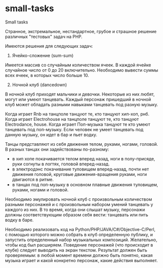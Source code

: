 small-tasks
===========

Small tasks

Странное, экстремальное, нестандартное, грубое и страшное решение различных "тестовых" задач на РНР.

Имеются решения для следующих задач:

1) Ячейко-сложение (sum-sum)

Имеется массив со случайным количеством ячеек.
В каждой ячейке случайное число от 0 до 20 включительно.
Необходимо вывести суммы всех ячеек, в которых число больше 10.

2) Ночной клуб (dancedown)
 
В ночной клуб приходят мальчики и девочки. Некоторые из них любят, могут или умеют танцевать.
Каждый персонаж пришедший в ночной клуб может обладать разными навыками танцевать под разную музыку.

Когда играет Rnb на танцполе танцуют те, кто танцуют хип-хоп, рнб.
Когда играет Electrohouse на танцполе танцуют те, кто танцуют Electrodance, house.
Когда играет Поп-музыка танцуют те кто умеют танцевать под поп-музыку.
Если человек не умеет танцевать под данную музыку, он идет в бар и пьет водку.

Танцы представляют из себя движения телом, руками, ногами, головой.
В разных танцах они задействованы по-разному:
- в хип хопе покачивается телом вперед назад, ноги в полу-присяде, руки согнуты в логтях, головой вперед-назад.
- в электродэнс покачивание туловищем вперед-назад, почти нет движения головой, круговые движения-вращения руками, ноги двигаются в ритме.
- в танцах под поп-музыку в основном плавные движения туловищем, руками, ногами и головой.

Необходимо эмулировать ночной клуб с произвольным количеством разными персонажей и с произвольным набором умений танцевать у каждого из них.
В то время, когда они слышат музыку, персонажи должны соответствующим образом себя вести: танцевать или пить водку в баре.

Необходимо реализовать код на Python/PHP/JAVA/C#/Objective-C/Perl, с помощью которого можно собрать в клуб определенную публику, и запустить определенный набор музыкальных композиций. Желательно, чтобы код был расширяем.
Поведение персонажей (что происходит в клубе) следует выводить на экран текстом.
Результат должен быть проверяемым: в любой момент времени должно быть понятно, какая музыка играет и какой конкретно персонаж, какие действия выполняет.

